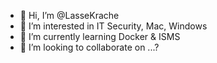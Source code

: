 - 👋 Hi, I’m @LasseKrache
- 👀 I’m interested in IT Security, Mac, Windows
- 🌱 I’m currently learning Docker & ISMS
- 💞️ I’m looking to collaborate on ...?


<!---
LasseKrache/LasseKrache is a ✨ special ✨ repository because its `README.md` (this file) appears on your GitHub profile.
You can click the Preview link to take a look at your changes.
--->
